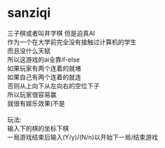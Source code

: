 # sanziqi
三子棋或者叫井字棋 但是迫真AI<br>
作为一个在大学前完全没有接触过计算机的学生<br>
而且没什么天赋<br>
所以这游戏的ai全靠if-else<br>
如果玩家有两个连着的就堵<br>
如果自己有两个连着的就连<br>
否则从上向下从左向右的空位下子<br>
所以玩家很容易赢<br>
就很有娱乐效果(不是<br>
<br>
玩法:<br>
输入下的棋的坐标下棋<br>
一局游戏结束后输入(Y/y)/(N/n)以开始下一局/结束游戏<br>
